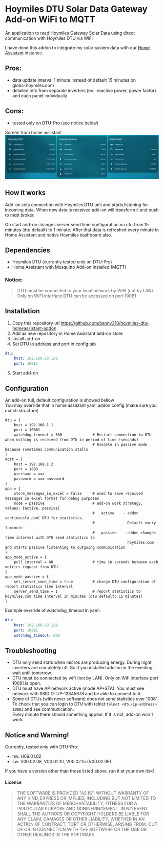 
# Hoymiles DTU Solar Data Gateway Add-on WiFi to MQTT

An application to read Hoymiles Gateway Solar Data using direct communication with Hoymiles DTU via WiFi

I have done this addon to integrate my solar system data with our [Home Assistant](https://www.home-assistant.io/) instance.

## Pros:
- data update interval 1 minute instead of default 15 minutes on global.hoymiles.com
- detailed info from separate inverters (ex.: reactive power, power factor) and each panel individually

## Cons:
- tested only on DTU-Pro (see notice below)

Screen from home assistant
<img src="https://github.com/banny310/hoymiles-dtu-homeassistant-addon/raw/master/img/dtu_ha.png" alt="" width="800" />

## How it works

Add-on sets connection with Hoymiles DTU unit and starts listening for incoming data.
When new data is received add-on will transform it and push to mqtt broker.

On start add-on changes server send time configuration on dtu from 15 minutes (dtu default) to 1 minute.
After that data is refreshed every minute in Home Assistant and native Hoymiles dashboard also.

## Dependencies

- Hoymiles DTU (currently tested only on DTU-Pro)
- Home Assistant with Mosquitto Add-on installed (MQTT)


### Notice:
> DTU must be connected to your local network by WIFI (not by LAN).\
> Only on WIFI interface DTU can be accessed on port 10081

## Installation

1. Copy this repository url https://github.com/banny310/hoymiles-dtu-homeassistant-addon
2. Add as new repository in Home Assistant add-on store
3. Install add-on
4. Set DTU ip address and port in config tab
```yaml
dtu:
    host: 192.168.88.129
    port: 10081
```
5. Start add-on

## Configuration

An add-on full, default configuration is showed bellow\
You may override that in home assistant yaml addon config (make sure you match structure)
```
dtu = {
    host = 192.168.1.1
    port = 10081
    watchdog_timeout = 300              # Restart connection to DTU when nothing is received from DTU in period of time (seconds)
                                        # Useable in passive mode because sometimes communication stalls
}
mqtt = {
    host = 192.168.1.2
    port = 1883
    username = xxx
    password = xxx-password
}
app = {
    store_messages_in_excel = false     # used to save received messages in excel format for debug purposes
    mode = passive                      # add-on work strategy, values: [active, passive]
                                        #   active    - addon continously pool DTU for statistics. 
                                        #               Default every 1 minute
                                        #   passive   - addon changes time interval with DTU send statistics to 
                                                        hoymiles.com and starts passive listenting to outgoing communication               
}
app_mode_active = {
    pull_interval = 60                  # time in seconds between each metrics request from DTU
}
app_mode_passive = {
    set_server_send_time = true         # change DTU configuration of report statistics time interval
    server_send_time = 1                # report statistics to hoymiles.com time interval in minutes (dtu default: 15 minutes)
}
```

Example override of watchdog_timeout in yaml:

```yaml
dtu:
    host: 192.168.88.129
    port: 10081
    watchdog_timeout: 600
```

## Troubleshooting

- DTU only send stats when micros are producing energy. During night inverters are completely off. So if you installed add-on in the eventing, wait until tomorrow.
- DTU must be connected by wifi (not by LAN). Only on Wifi interface port 10081 is open.
- DTU must have AP network active (mode AP+STA). You must see network with SSID DTUP-12345678 and be able to connect to it.
- Some of DTUs (with never software) does not send statistics over 10081.\
To check that you can login to DTU with telnet `telnet <dtu-ip-address> 10081` and see communication. \
Every minute there should something appear. If it is not, add-on won`t work.

## Notice and Warning!

Currently, tested only with DTU-Pro:
- hw: H09.01.02 
- sw: V00.02.08, V00.02.10, V00.02.15 (V00.02.0F)

If you have a version other than those listed above, run it at your own risk!

#### Licence

> THE SOFTWARE IS PROVIDED "AS IS", WITHOUT WARRANTY OF ANY KIND, EXPRESS OR IMPLIED, INCLUDING BUT NOT LIMITED TO THE WARRANTIES OF MERCHANTABILITY, FITNESS FOR A PARTICULAR PURPOSE AND NONINFRINGEMENT. IN NO EVENT SHALL THE AUTHORS OR COPYRIGHT HOLDERS BE LIABLE FOR ANY CLAIM, DAMAGES OR OTHER LIABILITY, WHETHER IN AN ACTION OF CONTRACT, TORT OR OTHERWISE, ARISING FROM, OUT OF OR IN CONNECTION WITH THE SOFTWARE OR THE USE OR OTHER DEALINGS IN THE SOFTWARE.
